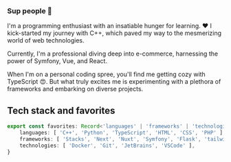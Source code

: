 ### Sup people 👋

I'm a programming enthusiast with an insatiable hunger for learning. ❤️ I kick-started my journey with C++, which paved my way to the mesmerizing world of web technologies.

Currently, I'm a professional diving deep into e-commerce, harnessing the power of Symfony, Vue, and React.

When I'm on a personal coding spree, you'll find me getting cozy with TypeScript 😍. But what truly excites me is experimenting with a plethora of frameworks and embarking on diverse projects.

## Tech stack and favorites

```typescript
export const favorites: Record<'languages' | 'frameworks' | 'technologies', string[]> = {
    languages: [ 'C++', 'Python', 'TypeScript', 'HTML', 'CSS', 'PHP' ],
    frameworks: [ 'Stacks', 'Next', 'Nuxt', 'Symfony', 'Flask', 'tailwind' ],
    technologies: [ 'Docker', 'Git', 'JetBrains', 'VSCode' ],
}
```


